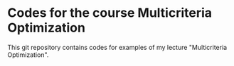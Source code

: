 # Codes for the course Multicriteria Optimization

This git repository contains codes for examples of my lecture "Multicriteria Optimization".
